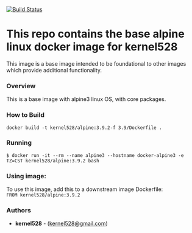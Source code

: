 [![Build Status](http://drone.kernelsanders.biz/api/badges/kernel528/alpine-docker/status.svg)](http://drone.kernelsanders.biz/kernel528/alpine-docker)

# This repo contains the base alpine linux docker image for kernel528

This image is a base image intended to be foundational to other images which provide additional functionality.

### Overview
This is a base image with alpine3 linux OS, with core packages.


### How to Build
``docker build -t kernel528/alpine:3.9.2-f 3.9/Dockerfile .``

### Running
``$ docker run -it --rm --name alpine3 --hostname docker-alpine3 -e TZ=CST kernel528/alpine:3.9.2 bash``

### Using image:
To use this image, add this to a downstream image Dockerfile:  
``FROM kernel528/alpine:3.9.2``


### Authors
* **kernel528** - (kernel528@gmail.com)

